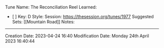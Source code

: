 Tune Name: The Reconciliation Reel
Learned: 
- [ ] 
Key: D
Style: 
Session: https://thesession.org/tunes/1977
Suggested Sets: [[Mountain Road]]
Notes: 

---
Creation Date: 2023-04-24 16:40
Modification Date: Monday 24th April 2023 16:40:44